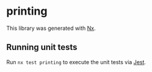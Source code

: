 # printing

This library was generated with [Nx](https://nx.dev).

## Running unit tests

Run `nx test printing` to execute the unit tests via [Jest](https://jestjs.io).
